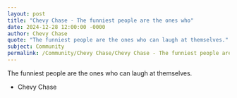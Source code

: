 ```yaml
---
layout: post
title: "Chevy Chase - The funniest people are the ones who"
date: 2024-12-28 12:00:00 -0000
author: Chevy Chase
quote: "The funniest people are the ones who can laugh at themselves."
subject: Community
permalink: /Community/Chevy Chase/Chevy Chase - The funniest people are the ones who
---
```


The funniest people are the ones who can laugh at themselves.

- Chevy Chase
